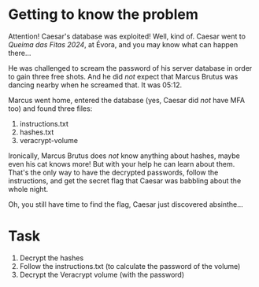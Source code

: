 # Getting to know the problem
Attention! Caesar's database was exploited! Well, kind of.
Caesar went to *Queima das Fitas 2024*, at Évora, and you may know what can happen there...

He was challenged to scream the password of his server database in order to gain three free shots. And he did *not* expect that Marcus Brutus was dancing nearby when he screamed that. It was 05:12.

Marcus went home, entered the database (yes, Caesar did _not_ have MFA too) and found three files:
1. instructions.txt
2. hashes.txt
3. veracrypt-volume

Ironically, Marcus Brutus does *not* know anything about hashes, maybe even his cat knows more! But with your help he can learn about them. That's the only way to have the decrypted passwords, follow the instructions, and get the secret flag that Caesar was babbling about the whole night.

Oh, you still have time to find the flag, Caesar just discovered absinthe...


# Task
1. Decrypt the hashes
2. Follow the instructions.txt (to calculate the password of the volume)
3. Decrypt the Veracrypt volume (with the password)
